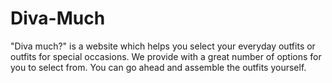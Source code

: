 # Diva-Much
"Diva much?" is a website which helps you select your everyday outfits or outfits for special occasions. We provide with a great number of options for you to select from. You can go ahead and assemble the outfits yourself.

